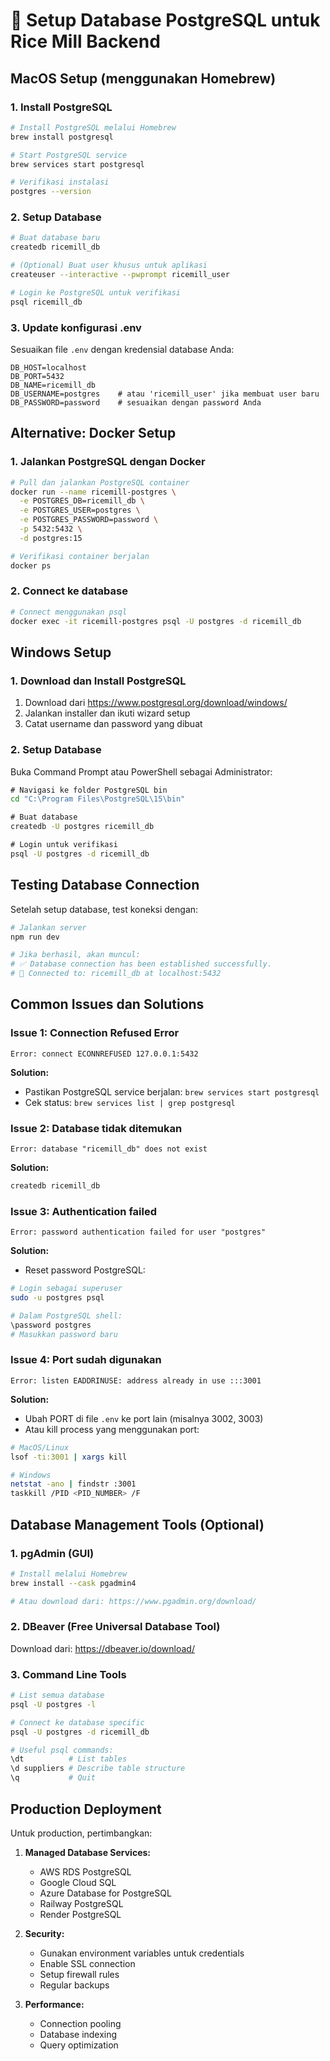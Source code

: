 # 🚀 Setup Database PostgreSQL untuk Rice Mill Backend

## MacOS Setup (menggunakan Homebrew)

### 1. Install PostgreSQL
```bash
# Install PostgreSQL melalui Homebrew
brew install postgresql

# Start PostgreSQL service
brew services start postgresql

# Verifikasi instalasi
postgres --version
```

### 2. Setup Database
```bash
# Buat database baru
createdb ricemill_db

# (Optional) Buat user khusus untuk aplikasi
createuser --interactive --pwprompt ricemill_user

# Login ke PostgreSQL untuk verifikasi
psql ricemill_db
```

### 3. Update konfigurasi .env
Sesuaikan file `.env` dengan kredensial database Anda:
```env
DB_HOST=localhost
DB_PORT=5432
DB_NAME=ricemill_db
DB_USERNAME=postgres    # atau 'ricemill_user' jika membuat user baru
DB_PASSWORD=password    # sesuaikan dengan password Anda
```

## Alternative: Docker Setup

### 1. Jalankan PostgreSQL dengan Docker
```bash
# Pull dan jalankan PostgreSQL container
docker run --name ricemill-postgres \
  -e POSTGRES_DB=ricemill_db \
  -e POSTGRES_USER=postgres \
  -e POSTGRES_PASSWORD=password \
  -p 5432:5432 \
  -d postgres:15

# Verifikasi container berjalan
docker ps
```

### 2. Connect ke database
```bash
# Connect menggunakan psql
docker exec -it ricemill-postgres psql -U postgres -d ricemill_db
```

## Windows Setup

### 1. Download dan Install PostgreSQL
1. Download dari https://www.postgresql.org/download/windows/
2. Jalankan installer dan ikuti wizard setup
3. Catat username dan password yang dibuat

### 2. Setup Database
Buka Command Prompt atau PowerShell sebagai Administrator:
```cmd
# Navigasi ke folder PostgreSQL bin
cd "C:\Program Files\PostgreSQL\15\bin"

# Buat database
createdb -U postgres ricemill_db

# Login untuk verifikasi
psql -U postgres -d ricemill_db
```

## Testing Database Connection

Setelah setup database, test koneksi dengan:
```bash
# Jalankan server
npm run dev

# Jika berhasil, akan muncul:
# ✅ Database connection has been established successfully.
# 🔗 Connected to: ricemill_db at localhost:5432
```

## Common Issues dan Solutions

### Issue 1: Connection Refused Error
```
Error: connect ECONNREFUSED 127.0.0.1:5432
```
**Solution:**
- Pastikan PostgreSQL service berjalan: `brew services start postgresql`
- Cek status: `brew services list | grep postgresql`

### Issue 2: Database tidak ditemukan
```
Error: database "ricemill_db" does not exist
```
**Solution:**
```bash
createdb ricemill_db
```

### Issue 3: Authentication failed
```
Error: password authentication failed for user "postgres"
```
**Solution:**
- Reset password PostgreSQL:
```bash
# Login sebagai superuser
sudo -u postgres psql

# Dalam PostgreSQL shell:
\password postgres
# Masukkan password baru
```

### Issue 4: Port sudah digunakan
```
Error: listen EADDRINUSE: address already in use :::3001
```
**Solution:**
- Ubah PORT di file `.env` ke port lain (misalnya 3002, 3003)
- Atau kill process yang menggunakan port:
```bash
# MacOS/Linux
lsof -ti:3001 | xargs kill

# Windows
netstat -ano | findstr :3001
taskkill /PID <PID_NUMBER> /F
```

## Database Management Tools (Optional)

### 1. pgAdmin (GUI)
```bash
# Install melalui Homebrew
brew install --cask pgadmin4

# Atau download dari: https://www.pgadmin.org/download/
```

### 2. DBeaver (Free Universal Database Tool)
Download dari: https://dbeaver.io/download/

### 3. Command Line Tools
```bash
# List semua database
psql -U postgres -l

# Connect ke database specific
psql -U postgres -d ricemill_db

# Useful psql commands:
\dt          # List tables
\d suppliers # Describe table structure
\q           # Quit
```

## Production Deployment

Untuk production, pertimbangkan:
1. **Managed Database Services:**
   - AWS RDS PostgreSQL
   - Google Cloud SQL
   - Azure Database for PostgreSQL
   - Railway PostgreSQL
   - Render PostgreSQL

2. **Security:**
   - Gunakan environment variables untuk credentials
   - Enable SSL connection
   - Setup firewall rules
   - Regular backups

3. **Performance:**
   - Connection pooling
   - Database indexing
   - Query optimization